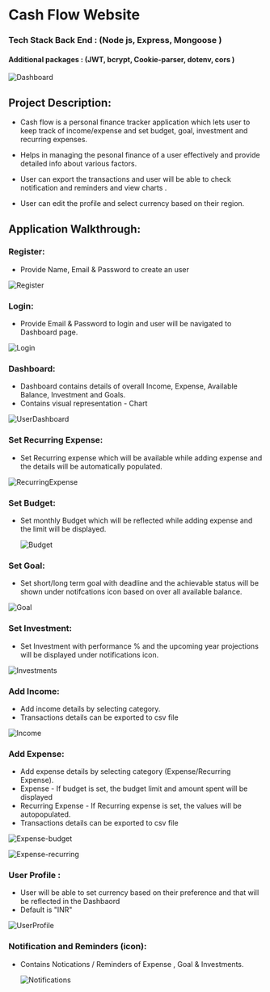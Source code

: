 # Cash Flow Website

### Tech Stack Back End : (Node js, Express,  Mongoose )
#### Additional packages : (JWT, bcrypt, Cookie-parser, dotenv, cors )

![Dashboard](https://github.com/user-attachments/assets/15d25d30-fd6b-4dcb-9e8b-bfb7c6ad7be1)


## Project Description:

* Cash flow is a personal finance tracker application which lets user to keep track of income/expense and set budget, goal, investment and recurring expenses. 

* Helps in managing the pesonal finance of a user effectively and provide detailed info about various factors.

* User can export the transactions and user will be able to check notification and reminders and view charts . 

* User can edit the profile and select currency based on their region.

## Application Walkthrough:

### Register:

* Provide Name, Email & Password to create an user

![Register](https://github.com/user-attachments/assets/1e4d5b77-fe21-46f1-b5d7-482a40c9053c)

### Login:

* Provide Email & Password to login and user will be navigated to Dashboard page.

![Login](https://github.com/user-attachments/assets/52982e5f-84e6-44e9-bd61-472bc97f6fd2)

  
### Dashboard:

* Dashboard contains details of overall Income, Expense, Available Balance, Investment and Goals.
* Contains visual representation - Chart

![UserDashboard](https://github.com/user-attachments/assets/57dae76f-fd4d-43f8-934e-610b79a7104a)

### Set Recurring Expense: 

* Set Recurring expense which will be available while adding expense and the details will be automatically populated.

![RecurringExpense](https://github.com/user-attachments/assets/8b4e3c56-2485-40b1-8a56-2ef72263e356)


### Set Budget: 

* Set monthly Budget which will be reflected while adding expense and the limit will be displayed.

  ![Budget](https://github.com/user-attachments/assets/ead3ece2-796b-4ecb-8d58-bec765cba57b)

### Set Goal: 

* Set short/long term goal with deadline and the achievable status will be shown under notifcations icon based on over all available balance.

![Goal](https://github.com/user-attachments/assets/8830b544-f5ac-450f-aa1e-6486c7e65caa)


### Set Investment: 

* Set Investment with performance % and the upcoming year projections will be displayed under notifications icon.

![Investments](https://github.com/user-attachments/assets/3687d9f7-1640-4a8c-acfd-18a6b2ac1541)

### Add Income: 

* Add income details by selecting category.
* Transactions details can be exported to csv file

![Income](https://github.com/user-attachments/assets/517092ae-7af1-4fb1-b528-9daf91fda6bb)

### Add Expense: 

* Add expense details by selecting category (Expense/Recurring Expense).
* Expense - If budget is set, the budget limit and amount spent will be displayed
* Recurring Expense - If Recurring expense is set, the values will be autopopulated.
* Transactions details can be exported to csv file

![Expense-budget](https://github.com/user-attachments/assets/749ccdf9-bdd6-448c-bf6c-ba0f2b6ed8bb)

![Expense-recurring](https://github.com/user-attachments/assets/895b4dea-a5f3-49e5-8f52-19195d55880c)

### User Profile :

* User will be able to set currency based on their preference and that will be reflected in the Dashbaord
* Default is "INR"

![UserProfile](https://github.com/user-attachments/assets/eb634e66-1b01-438a-8715-3dada38ae759)


### Notification and Reminders (icon): 

* Contains Notications / Reminders of Expense , Goal & Investments.

  ![Notifications](https://github.com/user-attachments/assets/3cb6e701-0293-4e02-8f9d-8f3261b45823)








